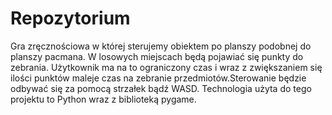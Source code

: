 # Repozytorium
Gra zręcznościowa w której sterujemy obiektem po planszy podobnej do planszy pacmana. W losowych miejscach będą pojawiać się punkty do zebrania. Użytkownik ma na to ograniczony czas i wraz z zwiększaniem się ilości punktów maleje czas na zebranie przedmiotów.Sterowanie będzie odbywać się za pomocą strzałek bądź WASD.
Technologia użyta do tego projektu to Python wraz z biblioteką pygame.




